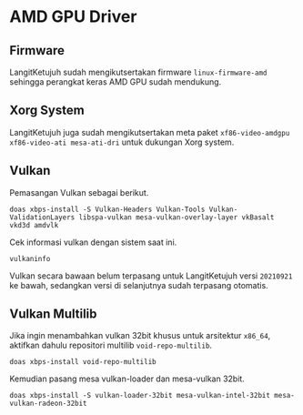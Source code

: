 # AMD GPU Driver

## Firmware

LangitKetujuh sudah mengikutsertakan firmware `linux-firmware-amd` sehingga perangkat keras AMD GPU sudah mendukung.

## Xorg System

LangitKetujuh juga sudah mengikutsertakan meta paket `xf86-video-amdgpu xf86-video-ati mesa-ati-dri` untuk dukungan Xorg system.

## Vulkan

Pemasangan Vulkan sebagai berikut.

```
doas xbps-install -S Vulkan-Headers Vulkan-Tools Vulkan-ValidationLayers libspa-vulkan mesa-vulkan-overlay-layer vkBasalt vkd3d amdvlk
```

Cek informasi vulkan dengan sistem saat ini.

```
vulkaninfo
```

Vulkan secara bawaan belum terpasang untuk LangitKetujuh versi `20210921` ke bawah, sedangkan versi di selanjutnya sudah terpasang otomatis.

## Vulkan Multilib

Jika ingin menambahkan vulkan 32bit khusus untuk arsitektur `x86_64`, aktifkan dahulu repositori multilib `void-repo-multilib`.

```
doas xbps-install void-repo-multilib
```

Kemudian pasang mesa vulkan-loader dan mesa-vulkan 32bit.

```
doas xbps-install -S vulkan-loader-32bit mesa-vulkan-intel-32bit mesa-vulkan-radeon-32bit
```
